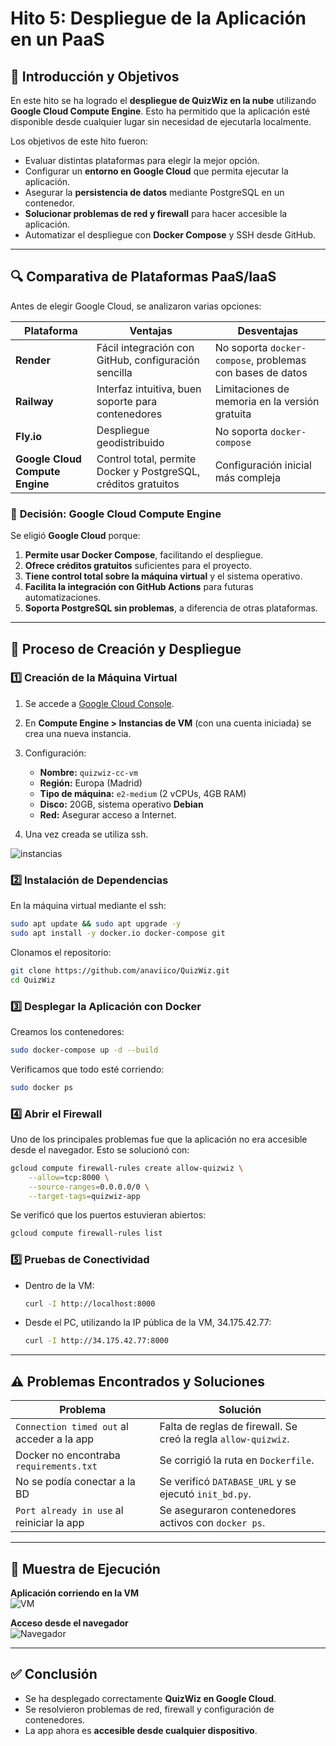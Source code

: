 # Hito 5: Despliegue de la Aplicación en un PaaS

## 🎯 Introducción y Objetivos

En este hito se ha logrado el **despliegue de QuizWiz en la nube** utilizando **Google Cloud Compute Engine**. Esto ha permitido que la aplicación esté disponible desde cualquier lugar sin necesidad de ejecutarla localmente.

Los objetivos de este hito fueron:

- Evaluar distintas plataformas para elegir la mejor opción.
- Configurar un **entorno en Google Cloud** que permita ejecutar la aplicación.
- Asegurar la **persistencia de datos** mediante PostgreSQL en un contenedor.
- **Solucionar problemas de red y firewall** para hacer accesible la aplicación.
- Automatizar el despliegue con **Docker Compose** y SSH desde GitHub.

---

## 🔍 Comparativa de Plataformas PaaS/IaaS

Antes de elegir Google Cloud, se analizaron varias opciones:

| Plataforma | Ventajas | Desventajas |
|------------|---------|-------------|
| **Render** | Fácil integración con GitHub, configuración sencilla | No soporta `docker-compose`, problemas con bases de datos |
| **Railway** | Interfaz intuitiva, buen soporte para contenedores | Limitaciones de memoria en la versión gratuita |
| **Fly.io** | Despliegue geodistribuido | No soporta `docker-compose` |
| **Google Cloud Compute Engine** | Control total, permite Docker y PostgreSQL, créditos gratuitos | Configuración inicial más compleja |

### 🎯 **Decisión: Google Cloud Compute Engine**
Se eligió **Google Cloud** porque:
1. **Permite usar Docker Compose**, facilitando el despliegue.
2. **Ofrece créditos gratuitos** suficientes para el proyecto.
3. **Tiene control total sobre la máquina virtual** y el sistema operativo.
4. **Facilita la integración con GitHub Actions** para futuras automatizaciones.
5. **Soporta PostgreSQL sin problemas**, a diferencia de otras plataformas.

---

## 🚀 Proceso de Creación y Despliegue

### 1️⃣ **Creación de la Máquina Virtual**
1. Se accede a [Google Cloud Console](https://console.cloud.google.com/).
2. En **Compute Engine > Instancias de VM** (con una cuenta iniciada) se crea una nueva instancia.
3. Configuración:
   - **Nombre:** `quizwiz-cc-vm`
   - **Región:** Europa (Madrid)
   - **Tipo de máquina:** `e2-medium` (2 vCPUs, 4GB RAM)
   - **Disco:** 20GB, sistema operativo **Debian**
   - **Red:** Asegurar acceso a Internet.

4. Una vez creada se utiliza ssh.

![instancias](./imagenes/instancias.png)


### 2️⃣ **Instalación de Dependencias**
En la máquina virtual mediante el ssh:
```bash
sudo apt update && sudo apt upgrade -y
sudo apt install -y docker.io docker-compose git
```

Clonamos el repositorio:
```bash
git clone https://github.com/anaviico/QuizWiz.git
cd QuizWiz
```

### 3️⃣ **Desplegar la Aplicación con Docker**
Creamos los contenedores:
```bash
sudo docker-compose up -d --build
```

Verificamos que todo esté corriendo:
```bash
sudo docker ps
```

### 4️⃣ **Abrir el Firewall**
Uno de los principales problemas fue que la aplicación no era accesible desde el navegador. Esto se solucionó con:
```bash
gcloud compute firewall-rules create allow-quizwiz \
    --allow=tcp:8000 \
    --source-ranges=0.0.0.0/0 \
    --target-tags=quizwiz-app
```

Se verificó que los puertos estuvieran abiertos:
```bash
gcloud compute firewall-rules list
```

### 5️⃣ **Pruebas de Conectividad**
- Dentro de la VM:
  ```bash
  curl -I http://localhost:8000
  ```
- Desde el PC, utilizando la IP pública de la VM, 34.175.42.77:
  ```bash
  curl -I http://34.175.42.77:8000
  ```

---

## ⚠️ **Problemas Encontrados y Soluciones**

| **Problema** | **Solución** |
|--------------|-------------|
| `Connection timed out` al acceder a la app | Falta de reglas de firewall. Se creó la regla `allow-quizwiz`. |
| Docker no encontraba `requirements.txt` | Se corrigió la ruta en `Dockerfile`. |
| No se podía conectar a la BD | Se verificó `DATABASE_URL` y se ejecutó `init_bd.py`. |
| `Port already in use` al reiniciar la app | Se aseguraron contenedores activos con `docker ps`. |

---

## 📸 **Muestra de Ejecución**

**Aplicación corriendo en la VM**  
![VM](./imagenes/corriendo.png)

**Acceso desde el navegador**  
![Navegador](./imagenes/navegador.png)

---

## ✅ **Conclusión**

- Se ha desplegado correctamente **QuizWiz en Google Cloud**.
- Se resolvieron problemas de red, firewall y configuración de contenedores.
- La app ahora es **accesible desde cualquier dispositivo**.


